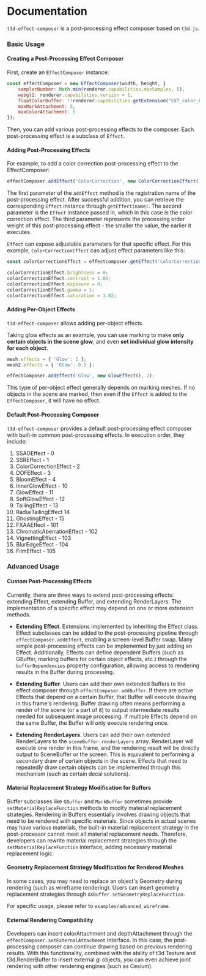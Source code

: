 Documentation
===

`t3d-effect-composer` is a post-processing effect composer based on `t3d.js`.

### Basic Usage

#### Creating a Post-Processing Effect Composer

First, create an `EffectComposer` instance:

````javascript
const effectComposer = new EffectComposer(width, height, {
    samplerNumber: Math.min(renderer.capabilities.maxSamples, 5),
    webgl2: renderer.capabilities.version > 1,
    floatColorBuffer: !!renderer.capabilities.getExtension("EXT_color_buffer_float"),
    maxMarkAttachment: 5,
    maxColorAttachment: 5
});
````

Then, you can add various post-processing effects to the composer. Each post-processing effect is a subclass of `Effect`.

#### Adding Post-Processing Effects

For example, to add a color correction post-processing effect to the EffectComposer:

````javascript
effectComposer.addEffect('ColorCorrection', new ColorCorrectionEffect(), 1);
````

The first parameter of the `addEffect` method is the registration name of the post-processing effect. After successful addition, you can retrieve the corresponding `Effect` instance through `getEffect(name)`. The second parameter is the `Effect` instance passed in, which in this case is the color correction effect. The third parameter represents the processing order weight of this post-processing effect - the smaller the value, the earlier it executes.

`Effect` can expose adjustable parameters for that specific effect. For this example, `ColorCorrectionEffect` can adjust effect parameters like this:

````javascript
const colorCorrectionEffect = effectComposer.getEffect('ColorCorrection');

colorCorrectionEffect.brightness = 0;
colorCorrectionEffect.contrast = 1.02;
colorCorrectionEffect.exposure = 0;
colorCorrectionEffect.gamma = 1;
colorCorrectionEffect.saturation = 1.02;
````

#### Adding Per-Object Effects

`t3d-effect-composer` allows adding per-object effects.

Taking glow effects as an example, you can use marking to make **only certain objects in the scene glow**, and even **set individual glow intensity for each object**.

````javascript
mesh.effects = { 'Glow': 1 };
mesh2.effects = { 'Glow': 0.5 };

effectComposer.addEffect('Glow', new GlowEffect(), 2);
````

This type of per-object effect generally depends on marking meshes. If no objects in the scene are marked, then even if the `Effect` is added to the `EffectComposer`, it will have no effect.

#### Default Post-Processing Composer

`t3d-effect-composer` provides a default post-processing effect composer with built-in common post-processing effects. In execution order, they include:

1. SSAOEffect - 0
2. SSREffect - 1
3. ColorCorrectionEffect - 2
4. DOFEffect - 3
5. BloomEffect - 4
6. InnerGlowEffect - 10
7. GlowEffect - 11
8. SoftGlowEffect - 12
9. TailingEffect - 13
10. RadialTailingEffect 14
11. GhostingEffect - 15
12. FXAAEffect - 101
13. ChromaticAberrationEffect - 102
14. VignettingEffect - 103
15. BlurEdgeEffect - 104
16. FilmEffect - 105

### Advanced Usage

#### Custom Post-Processing Effects

Currently, there are three ways to extend post-processing effects: extending Effect, extending Buffer, and extending RenderLayers. The implementation of a specific effect may depend on one or more extension methods.

* **Extending Effect**. Extensions implemented by inheriting the Effect class. Effect subclasses can be added to the post-processing pipeline through `effectComposer.addEffect`, enabling a screen-level Buffer swap. Many simple post-processing effects can be implemented by just adding an Effect. Additionally, Effects can define dependent Buffers (such as GBuffer, marking buffers for certain object effects, etc.) through the `bufferDependencies` property configuration, allowing access to rendering results in the Buffer during processing.

* **Extending Buffer**. Users can add their own extended Buffers to the effect composer through `effectComposer.addBuffer`. If there are active Effects that depend on a certain Buffer, that Buffer will execute drawing in this frame's rendering. Buffer drawing often means performing a render of the scene (or a part of it) to output intermediate results needed for subsequent image processing. If multiple Effects depend on the same Buffer, the Buffer will only execute rendering once.

* **Extending RenderLayers**. Users can add their own extended RenderLayers to the `sceneBuffer.renderLayers` array. RenderLayer will execute one render in this frame, and the rendering result will be directly output to SceneBuffer or the screen. This is equivalent to performing a secondary draw of certain objects in the scene. Effects that need to repeatedly draw certain objects can be implemented through this mechanism (such as certain decal solutions).

#### Material Replacement Strategy Modification for Buffers

Buffer subclasses like `GBuffer` and `MarkBuffer` sometimes provide `setMaterialReplaceFunction` methods to modify material replacement strategies. Rendering in Buffers essentially involves drawing objects that need to be rendered with specific materials. Since objects in actual scenes may have various materials, the built-in material replacement strategy in the post-processor cannot meet all material replacement needs. Therefore, developers can rewrite material replacement strategies through the `setMaterialReplaceFunction` interface, adding necessary material replacement logic.

#### Geometry Replacement Strategy Modification for Rendered Meshes

In some cases, you may need to replace an object's Geometry during rendering (such as wireframe rendering). Users can insert geometry replacement strategies through `XXBuffer.setGeometryReplaceFunction`.

For specific usage, please refer to `examples/advanced_wireframe`.

#### External Rendering Compatibility

Developers can insert colorAttachment and depthAttachment through the `effectComposer.setExternalAttachment` interface. In this case, the post-processing composer can continue drawing based on previous rendering results. With this functionality, combined with the ability of t3d.Texture and t3d.RenderBuffer to insert external gl objects, you can even achieve joint rendering with other rendering engines (such as Cesium).